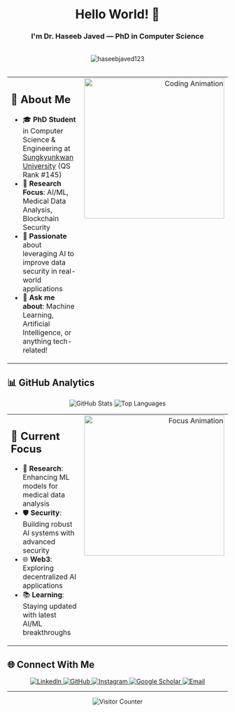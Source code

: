 <div align="center">
  <h1>Hello World! 👋</h1>
  <h3>I'm Dr. Haseeb Javed — PhD in Computer Science</h3>
</div>

<br>

<div align="center">
  <img src="https://komarev.com/ghpvc/?username=haseebjaved123&label=Profile%20views&color=0e75b6&style=flat" alt="haseebjaved123" />
</div>

<br>

<table width="100%">
  <tr>
    <td valign="top" width="60%">
      <h2>🎯 <b>About Me</b></h2>
      <ul>
        <li>🎓 <b>PhD Student</b> in Computer Science & Engineering at <a href="https://www.skku.edu.com/">Sungkyunkwan University</a> (QS Rank #145)</li>
        <li>🔬 <b>Research Focus</b>: AI/ML, Medical Data Analysis, Blockchain Security</li>
        <li>🌟 <b>Passionate</b> about leveraging AI to improve data security in real-world applications</li>
        <li>💬 <b>Ask me about</b>: Machine Learning, Artificial Intelligence, or anything tech-related!</li>
      </ul>
    </td>
    <td valign="top" align="right" width="40%">
      <img src="https://media.giphy.com/media/SWoSkN6DxTszqIKEqv/giphy.gif" width="320" alt="Coding Animation"/>
    </td>
  </tr>
</table>

## 📊 **GitHub Analytics**

<div align="center">
  <img src="https://github-readme-stats.vercel.app/api?username=haseebjaved123&show_icons=true&theme=default&hide_border=true&count_private=true" alt="GitHub Stats"/>
  <img src="https://github-readme-stats.vercel.app/api/top-langs/?username=haseebjaved123&layout=compact&theme=default&hide_border=true" alt="Top Languages"/>
</div>


<table width="100%">
  <tr>
    <td valign="top" width="60%">
      <h2>🎯 <b>Current Focus</b></h2>
      <ul>
        <li>🔬 <b>Research</b>: Enhancing ML models for medical data analysis</li>
        <li>🛡️ <b>Security</b>: Building robust AI systems with advanced security</li>
        <li>🌐 <b>Web3</b>: Exploring decentralized AI applications</li>
        <li>📚 <b>Learning</b>: Staying updated with latest AI/ML breakthroughs</li>
      </ul>
    </td>
    <td valign="top" align="right" width="40%">
      <img src="https://media.giphy.com/media/3o7btPCcdNniyf0ArS/giphy.gif" width="320" alt="Focus Animation"/>
    </td>
  </tr>
</table>

## 🌐 **Connect With Me**

<div align="center">
  <a href="https://www.linkedin.com/in/haseeb-javed-mlengineer" target="_blank">
    <img src="https://img.icons8.com/color/48/000000/linkedin.png" alt="LinkedIn"/>
  </a>
  <a href="https://haseebjaved123.github.io" target="_blank">
    <img src="https://img.icons8.com/color/48/000000/github.png" alt="GitHub"/>
  </a>
  <a href="https://www.instagram.com/haseeebay" target="_blank">
    <img src="https://img.icons8.com/color/48/000000/instagram-new.png" alt="Instagram"/>
  </a>
  <a href="https://scholar.google.com/citations?user=Px3nMw0AAAAJ&hl=en" target="_blank">
    <img src="https://img.icons8.com/color/48/000000/google-scholar.png" alt="Google Scholar"/>
  </a>
  <a href="mailto:haseebjaved1996@yahoo.com">
    <img src="https://img.icons8.com/color/48/000000/gmail.png" alt="Email"/>
  </a>
</div>

---

<div align="center">
  <p><img src="https://komarev.com/ghpvc/?username=haseebjaved123&label=Visitors&color=0e75b6&style=flat" alt="Visitor Counter"/></p>
</div>